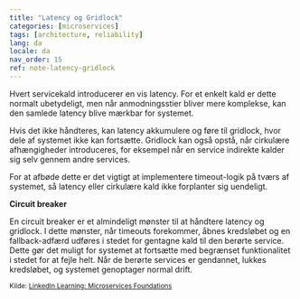 ```yaml
---
title: "Latency og Gridlock"
categories: [microservices]
tags: [architecture, reliability]
lang: da
locale: da
nav_order: 15
ref: note-latency-gridlock
---
```

Hvert servicekald introducerer en vis latency. For et enkelt kald er dette normalt ubetydeligt, men når anmodningsstier bliver mere komplekse, kan den samlede latency blive mærkbar for systemet.

Hvis det ikke håndteres, kan latency akkumulere og føre til gridlock, hvor dele af systemet ikke kan fortsætte. Gridlock kan også opstå, når cirkulære afhængigheder introduceres, for eksempel når en service indirekte kalder sig selv gennem andre services.

For at afbøde dette er det vigtigt at implementere timeout-logik på tværs af systemet, så latency eller cirkulære kald ikke forplanter sig uendeligt.

**Circuit breaker**

En circuit breaker er et almindeligt mønster til at håndtere latency og gridlock. I dette mønster, når timeouts forekommer, åbnes kredsløbet og en fallback-adfærd udføres i stedet for gentagne kald til den berørte service. Dette gør det muligt for systemet at fortsætte med begrænset funktionalitet i stedet for at fejle helt. Når de berørte services er gendannet, lukkes kredsløbet, og systemet genoptager normal drift.

<small> Kilde: [LinkedIn Learning: Microservices Foundations](https://www.linkedin.com/learning/microservices-foundations-23469069?contextUrn=urn%3Ali%3AlyndaLearningPath%3A645bcd56498e6459e79b3c71&u=57075649)</small>